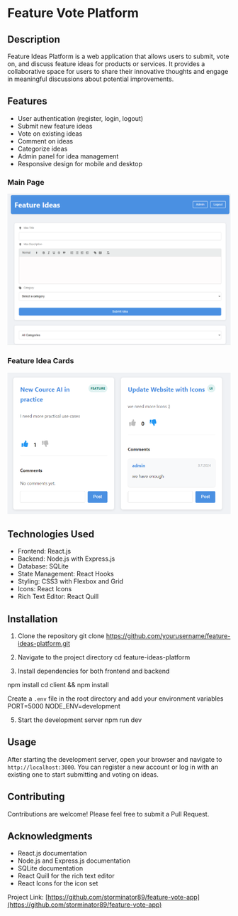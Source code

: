 # Feature Vote Platform

## Description
Feature Ideas Platform is a web application that allows users to submit, vote on, and discuss feature ideas for products or services. It provides a collaborative space for users to share their innovative thoughts and engage in meaningful discussions about potential improvements.

## Features
- User authentication (register, login, logout)
- Submit new feature ideas
- Vote on existing ideas
- Comment on ideas
- Categorize ideas
- Admin panel for idea management
- Responsive design for mobile and desktop

### Main Page
![Main Page](main.png)

### Feature Idea Cards
![Feature Idea Cards](cards.png)

## Technologies Used
- Frontend: React.js
- Backend: Node.js with Express.js
- Database: SQLite
- State Management: React Hooks
- Styling: CSS3 with Flexbox and Grid
- Icons: React Icons
- Rich Text Editor: React Quill

## Installation

1. Clone the repository
git clone https://github.com/yourusername/feature-ideas-platform.git

2. Navigate to the project directory
cd feature-ideas-platform

3. Install dependencies for both frontend and backend

npm install
cd client && npm install

Create a `.env` file in the root directory and add your environment variables
PORT=5000
NODE_ENV=development

5. Start the development server
npm run dev

## Usage
After starting the development server, open your browser and navigate to `http://localhost:3000`. You can register a new account or log in with an existing one to start submitting and voting on ideas.

## Contributing
Contributions are welcome! Please feel free to submit a Pull Request.


## Acknowledgments
- React.js documentation
- Node.js and Express.js documentation
- SQLite documentation
- React Quill for the rich text editor
- React Icons for the icon set

Project Link: [https://github.com/storminator89/feature-vote-app](https://github.com/storminator89/feature-vote-app)

